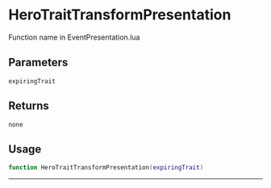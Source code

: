 # HeroTraitTransformPresentation
Function name in EventPresentation.lua
## Parameters
`expiringTrait`
## Returns
`none`
## Usage
```lua
function HeroTraitTransformPresentation(expiringTrait)
```
---
